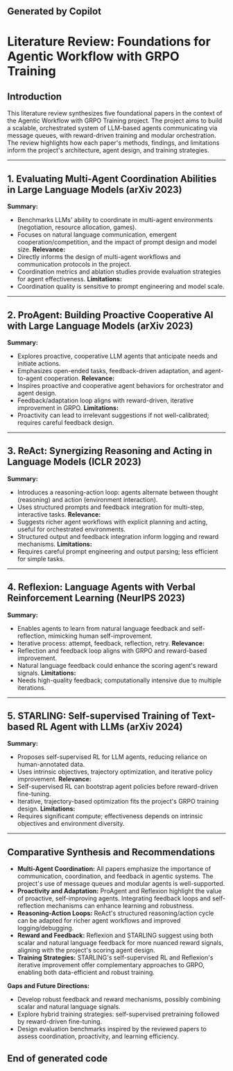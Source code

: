 ## Generated by Copilot
# Literature Review: Foundations for Agentic Workflow with GRPO Training

## Introduction
This literature review synthesizes five foundational papers in the context of the Agentic Workflow with GRPO Training project. The project aims to build a scalable, orchestrated system of LLM-based agents communicating via message queues, with reward-driven training and modular orchestration. The review highlights how each paper's methods, findings, and limitations inform the project's architecture, agent design, and training strategies.

---

## 1. Evaluating Multi-Agent Coordination Abilities in Large Language Models (arXiv 2023)
**Summary:**
- Benchmarks LLMs' ability to coordinate in multi-agent environments (negotiation, resource allocation, games).
- Focuses on natural language communication, emergent cooperation/competition, and the impact of prompt design and model size.
**Relevance:**
- Directly informs the design of multi-agent workflows and communication protocols in the project.
- Coordination metrics and ablation studies provide evaluation strategies for agent effectiveness.
**Limitations:**
- Coordination quality is sensitive to prompt engineering and model scale.

---

## 2. ProAgent: Building Proactive Cooperative AI with Large Language Models (arXiv 2023)
**Summary:**
- Explores proactive, cooperative LLM agents that anticipate needs and initiate actions.
- Emphasizes open-ended tasks, feedback-driven adaptation, and agent-to-agent cooperation.
**Relevance:**
- Inspires proactive and cooperative agent behaviors for orchestrator and agent design.
- Feedback/adaptation loop aligns with reward-driven, iterative improvement in GRPO.
**Limitations:**
- Proactivity can lead to irrelevant suggestions if not well-calibrated; requires careful feedback design.

---

## 3. ReAct: Synergizing Reasoning and Acting in Language Models (ICLR 2023)
**Summary:**
- Introduces a reasoning-action loop: agents alternate between thought (reasoning) and action (environment interaction).
- Uses structured prompts and feedback integration for multi-step, interactive tasks.
**Relevance:**
- Suggests richer agent workflows with explicit planning and acting, useful for orchestrated environments.
- Structured output and feedback integration inform logging and reward mechanisms.
**Limitations:**
- Requires careful prompt engineering and output parsing; less efficient for simple tasks.

---

## 4. Reflexion: Language Agents with Verbal Reinforcement Learning (NeurIPS 2023)
**Summary:**
- Enables agents to learn from natural language feedback and self-reflection, mimicking human self-improvement.
- Iterative process: attempt, feedback, reflection, retry.
**Relevance:**
- Reflection and feedback loop aligns with GRPO and reward-based improvement.
- Natural language feedback could enhance the scoring agent's reward signals.
**Limitations:**
- Needs high-quality feedback; computationally intensive due to multiple iterations.

---

## 5. STARLING: Self-supervised Training of Text-based RL Agent with LLMs (arXiv 2024)
**Summary:**
- Proposes self-supervised RL for LLM agents, reducing reliance on human-annotated data.
- Uses intrinsic objectives, trajectory optimization, and iterative policy improvement.
**Relevance:**
- Self-supervised RL can bootstrap agent policies before reward-driven fine-tuning.
- Iterative, trajectory-based optimization fits the project's GRPO training design.
**Limitations:**
- Requires significant compute; effectiveness depends on intrinsic objectives and environment diversity.

---

## Comparative Synthesis and Recommendations
- **Multi-Agent Coordination:** All papers emphasize the importance of communication, coordination, and feedback in agentic systems. The project's use of message queues and modular agents is well-supported.
- **Proactivity and Adaptation:** ProAgent and Reflexion highlight the value of proactive, self-improving agents. Integrating feedback loops and self-reflection mechanisms can enhance learning and robustness.
- **Reasoning-Action Loops:** ReAct's structured reasoning/action cycle can be adapted for richer agent workflows and improved logging/debugging.
- **Reward and Feedback:** Reflexion and STARLING suggest using both scalar and natural language feedback for more nuanced reward signals, aligning with the project's scoring agent design.
- **Training Strategies:** STARLING's self-supervised RL and Reflexion's iterative improvement offer complementary approaches to GRPO, enabling both data-efficient and robust training.

**Gaps and Future Directions:**
- Develop robust feedback and reward mechanisms, possibly combining scalar and natural language signals.
- Explore hybrid training strategies: self-supervised pretraining followed by reward-driven fine-tuning.
- Design evaluation benchmarks inspired by the reviewed papers to assess coordination, proactivity, and learning efficiency.

## End of generated code
